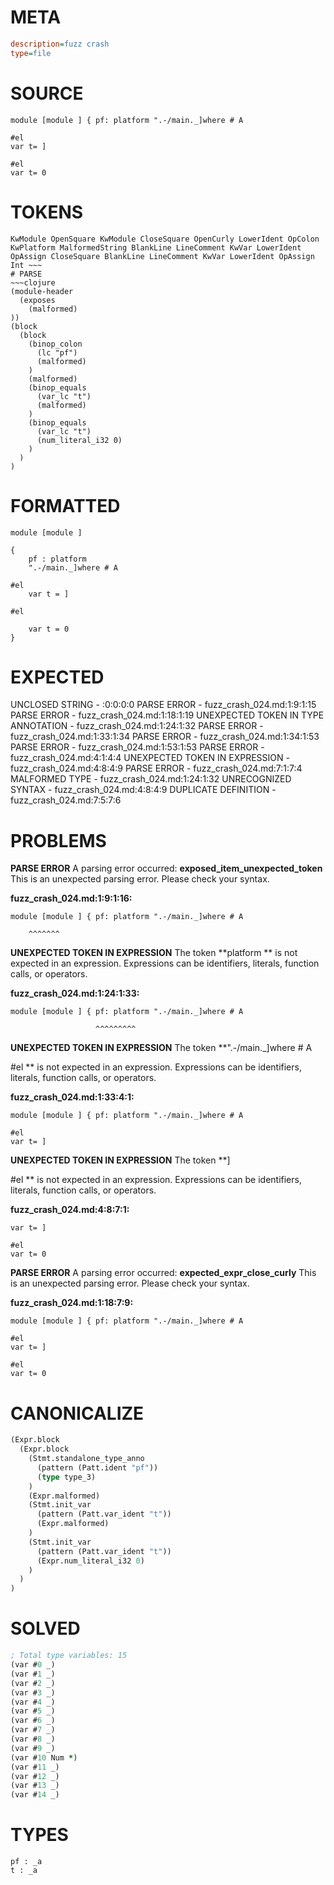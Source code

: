 # META
~~~ini
description=fuzz crash
type=file
~~~
# SOURCE
~~~roc
module [module ] { pf: platform ".-/main._]where # A

#el
var t= ]

#el
var t= 0
~~~
# TOKENS
~~~text
KwModule OpenSquare KwModule CloseSquare OpenCurly LowerIdent OpColon KwPlatform MalformedString BlankLine LineComment KwVar LowerIdent OpAssign CloseSquare BlankLine LineComment KwVar LowerIdent OpAssign Int ~~~
# PARSE
~~~clojure
(module-header
  (exposes
    (malformed)
))
(block
  (block
    (binop_colon
      (lc "pf")
      (malformed)
    )
    (malformed)
    (binop_equals
      (var_lc "t")
      (malformed)
    )
    (binop_equals
      (var_lc "t")
      (num_literal_i32 0)
    )
  )
)
~~~
# FORMATTED
~~~roc
module [module ]

{
	pf : platform 
	".-/main._]where # A

#el
	var t = ]

#el

	var t = 0
}
~~~
# EXPECTED
UNCLOSED STRING - :0:0:0:0
PARSE ERROR - fuzz_crash_024.md:1:9:1:15
PARSE ERROR - fuzz_crash_024.md:1:18:1:19
UNEXPECTED TOKEN IN TYPE ANNOTATION - fuzz_crash_024.md:1:24:1:32
PARSE ERROR - fuzz_crash_024.md:1:33:1:34
PARSE ERROR - fuzz_crash_024.md:1:34:1:53
PARSE ERROR - fuzz_crash_024.md:1:53:1:53
PARSE ERROR - fuzz_crash_024.md:4:1:4:4
UNEXPECTED TOKEN IN EXPRESSION - fuzz_crash_024.md:4:8:4:9
PARSE ERROR - fuzz_crash_024.md:7:1:7:4
MALFORMED TYPE - fuzz_crash_024.md:1:24:1:32
UNRECOGNIZED SYNTAX - fuzz_crash_024.md:4:8:4:9
DUPLICATE DEFINITION - fuzz_crash_024.md:7:5:7:6
# PROBLEMS
**PARSE ERROR**
A parsing error occurred: **exposed_item_unexpected_token**
This is an unexpected parsing error. Please check your syntax.

**fuzz_crash_024.md:1:9:1:16:**
```roc
module [module ] { pf: platform ".-/main._]where # A
```
        ^^^^^^^


**UNEXPECTED TOKEN IN EXPRESSION**
The token **platform ** is not expected in an expression.
Expressions can be identifiers, literals, function calls, or operators.

**fuzz_crash_024.md:1:24:1:33:**
```roc
module [module ] { pf: platform ".-/main._]where # A
```
                       ^^^^^^^^^


**UNEXPECTED TOKEN IN EXPRESSION**
The token **".-/main._]where # A

#el
** is not expected in an expression.
Expressions can be identifiers, literals, function calls, or operators.

**fuzz_crash_024.md:1:33:4:1:**
```roc
module [module ] { pf: platform ".-/main._]where # A

#el
var t= ]
```


**UNEXPECTED TOKEN IN EXPRESSION**
The token **]

#el
** is not expected in an expression.
Expressions can be identifiers, literals, function calls, or operators.

**fuzz_crash_024.md:4:8:7:1:**
```roc
var t= ]

#el
var t= 0
```


**PARSE ERROR**
A parsing error occurred: **expected_expr_close_curly**
This is an unexpected parsing error. Please check your syntax.

**fuzz_crash_024.md:1:18:7:9:**
```roc
module [module ] { pf: platform ".-/main._]where # A

#el
var t= ]

#el
var t= 0
```


# CANONICALIZE
~~~clojure
(Expr.block
  (Expr.block
    (Stmt.standalone_type_anno
      (pattern (Patt.ident "pf"))
      (type type_3)
    )
    (Expr.malformed)
    (Stmt.init_var
      (pattern (Patt.var_ident "t"))
      (Expr.malformed)
    )
    (Stmt.init_var
      (pattern (Patt.var_ident "t"))
      (Expr.num_literal_i32 0)
    )
  )
)
~~~
# SOLVED
~~~clojure
; Total type variables: 15
(var #0 _)
(var #1 _)
(var #2 _)
(var #3 _)
(var #4 _)
(var #5 _)
(var #6 _)
(var #7 _)
(var #8 _)
(var #9 _)
(var #10 Num *)
(var #11 _)
(var #12 _)
(var #13 _)
(var #14 _)
~~~
# TYPES
~~~roc
pf : _a
t : _a
~~~
